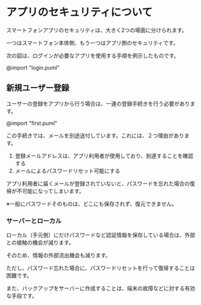# アプリのセキュリティについて

スマートフォンアプリのセキュリティは、大きく2つの場面に分けられます。

一つはスマートフォン本体側、もう一つはアプリ側のセキュリティです。

次の図は、ログインが必要なアプリを使用する手順を例示したものです。

@import "login.puml"

## 新規ユーザー登録

ユーザーの登録をアプリから行う場合は、一連の登録手続きを行う必要があります。

@import "first.puml"

この手続きでは、メールを別途送付しています。これには、２つ理由があります。

1. 登録メールアドレスは、アプリ利用者が使用しており、到達することを確認する
1. メールによるパスワードリセット可能にする

アプリ利用者に届くメールが登録されていないと、パスワードを忘れた場合の復帰が不可能になってしまいます。

※一般にパスワードそのものは、どこにも保存されず、復元できません。

### サーバーとローカル

ローカル（手元側）にだけパスワードなど認証情報を保存している場合は、外部との接触の機会が減ります。

そのため、情報の外部流出機会も減ります。

ただし、パスワード忘れた場合に、パスワードリセットを行って復帰することは困難です。

また、バックアップをサーバーに作成することは、端末の故障などに対する有効な手段です。